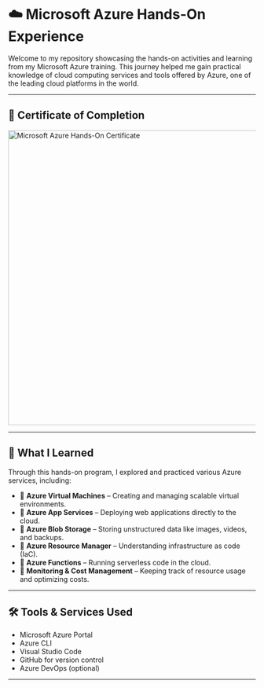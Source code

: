 # ☁️ Microsoft Azure Hands-On Experience

Welcome to my repository showcasing the hands-on activities and learning from my Microsoft Azure training. This journey helped me gain practical knowledge of cloud computing services and tools offered by Azure, one of the leading cloud platforms in the world.

---

## 📜 Certificate of Completion

[<img src="https://drive.google.com/uc?export=view&id=1slVLtfDpx24hq6LULR_uAnuXjgJMTXD9" alt="Microsoft Azure Hands-On Certificate" width="600"/>](https://drive.google.com/uc?export=view&id=1slVLtfDpx24hq6LULR_uAnuXjgJMTXD9
)


---

## 🧠 What I Learned

Through this hands-on program, I explored and practiced various Azure services, including:

- 🔹 **Azure Virtual Machines** – Creating and managing scalable virtual environments.
- 🔹 **Azure App Services** – Deploying web applications directly to the cloud.
- 🔹 **Azure Blob Storage** – Storing unstructured data like images, videos, and backups.
- 🔹 **Azure Resource Manager** – Understanding infrastructure as code (IaC).
- 🔹 **Azure Functions** – Running serverless code in the cloud.
- 🔹 **Monitoring & Cost Management** – Keeping track of resource usage and optimizing costs.

---

## 🛠 Tools & Services Used

- Microsoft Azure Portal  
- Azure CLI  
- Visual Studio Code  
- GitHub for version control  
- Azure DevOps (optional)

---



